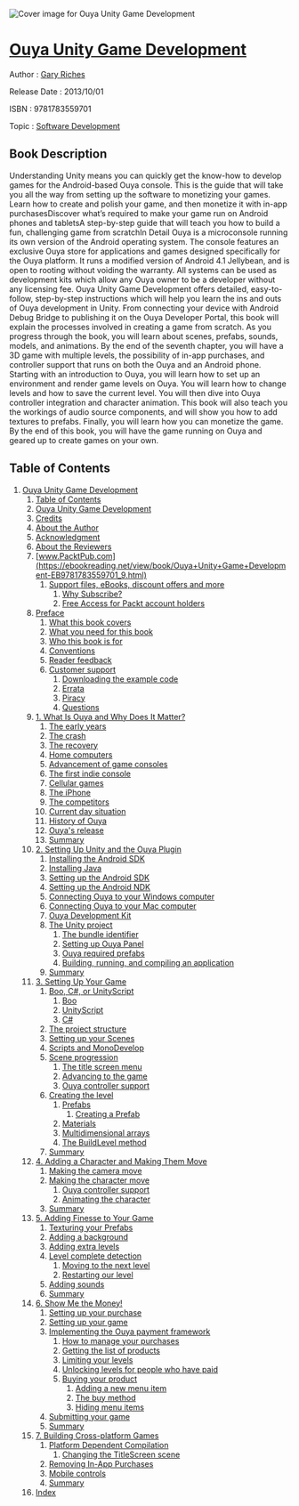 ![Cover image for Ouya Unity Game Development](https://imgdetail.ebookreading.net/cover/cover/software_development/EB9781783559701.jpg)

[Ouya Unity Game Development](https://ebookreading.net/view/book/Ouya+Unity+Game+Development-EB9781783559701_1.html "Ouya Unity Game Development")
====================================================================================================================

Author : [Gary Riches](https://ebookreading.net/search/author/Gary+Riches)

Release Date : 2013/10/01

ISBN : 9781783559701

Topic : [Software Development](https://ebookreading.net/search/category/software-development)

Book Description
-----------------

Understanding Unity means you can quickly get the know-how to develop games for the Android-based Ouya console. This is the guide that will take you all the way from setting up the software to monetizing your games.
Learn how to create and polish your game, and then monetize it with in-app purchasesDiscover what’s required to make your game run on Android phones and tabletsA step-by-step guide that will teach you how to build a fun, challenging game from scratchIn Detail
Ouya is a microconsole running its own version of the Android operating system. The console features an exclusive Ouya store for applications and games designed specifically for the Ouya platform. It runs a modified version of Android 4.1 Jellybean, and is open to rooting without voiding the warranty. All systems can be used as development kits which allow any Ouya owner to be a developer without any licensing fee. Ouya Unity Game Development offers detailed, easy-to-follow, step-by-step instructions which will help you learn the ins and outs of Ouya development in Unity.
From connecting your device with Android Debug Bridge to publishing it on the Ouya Developer Portal, this book will explain the processes involved in creating a game from scratch. As you progress through the book, you will learn about scenes, prefabs, sounds, models, and animations. By the end of the seventh chapter, you will have a 3D game with multiple levels, the possibility of in-app purchases, and controller support that runs on both the Ouya and an Android phone. 
Starting with an introduction to Ouya, you will learn how to set up an environment and render game levels on Ouya. You will learn how to change levels and how to save the current level. You will then dive into Ouya controller integration and character animation. This book will also teach you the workings of audio source components, and will show you how to add textures to prefabs. Finally, you will learn how you can monetize the game. By the end of this book, you will have the game running on Ouya and geared up to create games on your own.
              
Table of Contents
-----------------

1. [Ouya Unity Game Development](https://ebookreading.net/view/book/Ouya+Unity+Game+Development-EB9781783559701_3.html)
    1. [Table of Contents](https://ebookreading.net/view/book/Ouya+Unity+Game+Development-EB9781783559701_2.html)
    1. [Ouya Unity Game Development](https://ebookreading.net/view/book/Ouya+Unity+Game+Development-EB9781783559701_4.html)
    1. [Credits](https://ebookreading.net/view/book/Ouya+Unity+Game+Development-EB9781783559701_5.html)
    1. [About the Author](https://ebookreading.net/view/book/Ouya+Unity+Game+Development-EB9781783559701_6.html)
    1. [Acknowledgment](https://ebookreading.net/view/book/Ouya+Unity+Game+Development-EB9781783559701_7.html)
    1. [About the Reviewers](https://ebookreading.net/view/book/Ouya+Unity+Game+Development-EB9781783559701_8.html)
    1. [www.PacktPub.com](https://ebookreading.net/view/book/Ouya+Unity+Game+Development-EB9781783559701_9.html)
        1. [Support files, eBooks, discount offers and more](https://ebookreading.net/view/book/Ouya+Unity+Game+Development-EB9781783559701_9.html#ch00lvl3sec01)
            1. [Why Subscribe?](https://ebookreading.net/view/book/Ouya+Unity+Game+Development-EB9781783559701_9.html#ch00lvl4sec01)
            1. [Free Access for Packt account holders](https://ebookreading.net/view/book/Ouya+Unity+Game+Development-EB9781783559701_9.html#ch00lvl4sec02)
    1. [Preface](https://ebookreading.net/view/book/Ouya+Unity+Game+Development-EB9781783559701_10.html)
        1. [What this book covers](https://ebookreading.net/view/book/Ouya+Unity+Game+Development-EB9781783559701_10.html#ch00lvl1sec02)
        1. [What you need for this book](https://ebookreading.net/view/book/Ouya+Unity+Game+Development-EB9781783559701_11.html)
        1. [Who this book is for](https://ebookreading.net/view/book/Ouya+Unity+Game+Development-EB9781783559701_12.html)
        1. [Conventions](https://ebookreading.net/view/book/Ouya+Unity+Game+Development-EB9781783559701_13.html)
        1. [Reader feedback](https://ebookreading.net/view/book/Ouya+Unity+Game+Development-EB9781783559701_14.html)
        1. [Customer support](https://ebookreading.net/view/book/Ouya+Unity+Game+Development-EB9781783559701_15.html)
            1. [Downloading the example code](https://ebookreading.net/view/book/Ouya+Unity+Game+Development-EB9781783559701_15.html#ch00lvl2sec02)
            1. [Errata](https://ebookreading.net/view/book/Ouya+Unity+Game+Development-EB9781783559701_15.html#ch00lvl2sec03)
            1. [Piracy](https://ebookreading.net/view/book/Ouya+Unity+Game+Development-EB9781783559701_15.html#ch00lvl2sec04)
            1. [Questions](https://ebookreading.net/view/book/Ouya+Unity+Game+Development-EB9781783559701_15.html#ch00lvl2sec05)
    1. [1. What Is Ouya and Why Does It Matter?](https://ebookreading.net/view/book/Ouya+Unity+Game+Development-EB9781783559701_16.html)
        1. [The early years](https://ebookreading.net/view/book/Ouya+Unity+Game+Development-EB9781783559701_16.html#ch01lvl1sec08)
        1. [The crash](https://ebookreading.net/view/book/Ouya+Unity+Game+Development-EB9781783559701_17.html)
        1. [The recovery](https://ebookreading.net/view/book/Ouya+Unity+Game+Development-EB9781783559701_18.html)
        1. [Home computers](https://ebookreading.net/view/book/Ouya+Unity+Game+Development-EB9781783559701_19.html)
        1. [Advancement of game consoles](https://ebookreading.net/view/book/Ouya+Unity+Game+Development-EB9781783559701_20.html)
        1. [The first indie console](https://ebookreading.net/view/book/Ouya+Unity+Game+Development-EB9781783559701_21.html)
        1. [Cellular games](https://ebookreading.net/view/book/Ouya+Unity+Game+Development-EB9781783559701_22.html)
        1. [The iPhone](https://ebookreading.net/view/book/Ouya+Unity+Game+Development-EB9781783559701_23.html)
        1. [The competitors](https://ebookreading.net/view/book/Ouya+Unity+Game+Development-EB9781783559701_24.html)
        1. [Current day situation](https://ebookreading.net/view/book/Ouya+Unity+Game+Development-EB9781783559701_25.html)
        1. [History of Ouya](https://ebookreading.net/view/book/Ouya+Unity+Game+Development-EB9781783559701_26.html)
        1. [Ouya&#39;s release](https://ebookreading.net/view/book/Ouya+Unity+Game+Development-EB9781783559701_27.html)
        1. [Summary](https://ebookreading.net/view/book/Ouya+Unity+Game+Development-EB9781783559701_28.html)
    1. [2. Setting Up Unity and the Ouya Plugin](https://ebookreading.net/view/book/Ouya+Unity+Game+Development-EB9781783559701_29.html)
        1. [Installing the Android SDK](https://ebookreading.net/view/book/Ouya+Unity+Game+Development-EB9781783559701_29.html#ch02lvl1sec21)
        1. [Installing Java](https://ebookreading.net/view/book/Ouya+Unity+Game+Development-EB9781783559701_30.html)
        1. [Setting up the Android SDK](https://ebookreading.net/view/book/Ouya+Unity+Game+Development-EB9781783559701_31.html)
        1. [Setting up the Android NDK](https://ebookreading.net/view/book/Ouya+Unity+Game+Development-EB9781783559701_32.html)
        1. [Connecting Ouya to your Windows computer](https://ebookreading.net/view/book/Ouya+Unity+Game+Development-EB9781783559701_33.html)
        1. [Connecting Ouya to your Mac computer](https://ebookreading.net/view/book/Ouya+Unity+Game+Development-EB9781783559701_34.html)
        1. [Ouya Development Kit](https://ebookreading.net/view/book/Ouya+Unity+Game+Development-EB9781783559701_35.html)
        1. [The Unity project](https://ebookreading.net/view/book/Ouya+Unity+Game+Development-EB9781783559701_36.html)
            1. [The bundle identifier](https://ebookreading.net/view/book/Ouya+Unity+Game+Development-EB9781783559701_36.html#ch02lvl2sec06)
            1. [Setting up Ouya Panel](https://ebookreading.net/view/book/Ouya+Unity+Game+Development-EB9781783559701_36.html#ch02lvl2sec07)
            1. [Ouya required prefabs](https://ebookreading.net/view/book/Ouya+Unity+Game+Development-EB9781783559701_36.html#ch02lvl2sec08)
            1. [Building, running, and compiling an application](https://ebookreading.net/view/book/Ouya+Unity+Game+Development-EB9781783559701_36.html#ch02lvl2sec09)
        1. [Summary](https://ebookreading.net/view/book/Ouya+Unity+Game+Development-EB9781783559701_37.html)
    1. [3. Setting Up Your Game](https://ebookreading.net/view/book/Ouya+Unity+Game+Development-EB9781783559701_38.html)
        1. [Boo, C#, or UnityScript](https://ebookreading.net/view/book/Ouya+Unity+Game+Development-EB9781783559701_38.html#ch03lvl1sec30)
            1. [Boo](https://ebookreading.net/view/book/Ouya+Unity+Game+Development-EB9781783559701_38.html#ch03lvl2sec10)
            1. [UnityScript](https://ebookreading.net/view/book/Ouya+Unity+Game+Development-EB9781783559701_38.html#ch03lvl2sec11)
            1. [C#](https://ebookreading.net/view/book/Ouya+Unity+Game+Development-EB9781783559701_38.html#ch03lvl2sec12)
        1. [The project structure](https://ebookreading.net/view/book/Ouya+Unity+Game+Development-EB9781783559701_39.html)
        1. [Setting up your Scenes](https://ebookreading.net/view/book/Ouya+Unity+Game+Development-EB9781783559701_40.html)
        1. [Scripts and MonoDevelop](https://ebookreading.net/view/book/Ouya+Unity+Game+Development-EB9781783559701_41.html)
        1. [Scene progression](https://ebookreading.net/view/book/Ouya+Unity+Game+Development-EB9781783559701_42.html)
            1. [The title screen menu](https://ebookreading.net/view/book/Ouya+Unity+Game+Development-EB9781783559701_42.html#ch03lvl2sec13)
            1. [Advancing to the game](https://ebookreading.net/view/book/Ouya+Unity+Game+Development-EB9781783559701_42.html#ch03lvl2sec14)
            1. [Ouya controller support](https://ebookreading.net/view/book/Ouya+Unity+Game+Development-EB9781783559701_42.html#ch03lvl2sec15)
        1. [Creating the level](https://ebookreading.net/view/book/Ouya+Unity+Game+Development-EB9781783559701_43.html)
            1. [Prefabs](https://ebookreading.net/view/book/Ouya+Unity+Game+Development-EB9781783559701_43.html#ch03lvl2sec16)
                1. [Creating a Prefab](https://ebookreading.net/view/book/Ouya+Unity+Game+Development-EB9781783559701_43.html#ch03lvl3sec02)
            1. [Materials](https://ebookreading.net/view/book/Ouya+Unity+Game+Development-EB9781783559701_43.html#ch03lvl2sec17)
            1. [Multidimensional arrays](https://ebookreading.net/view/book/Ouya+Unity+Game+Development-EB9781783559701_43.html#ch03lvl2sec18)
            1. [The BuildLevel method](https://ebookreading.net/view/book/Ouya+Unity+Game+Development-EB9781783559701_43.html#ch03lvl2sec19)
        1. [Summary](https://ebookreading.net/view/book/Ouya+Unity+Game+Development-EB9781783559701_44.html)
    1. [4. Adding a Character and Making Them Move](https://ebookreading.net/view/book/Ouya+Unity+Game+Development-EB9781783559701_45.html)
        1. [Making the camera move](https://ebookreading.net/view/book/Ouya+Unity+Game+Development-EB9781783559701_45.html#ch04lvl1sec37)
        1. [Making the character move](https://ebookreading.net/view/book/Ouya+Unity+Game+Development-EB9781783559701_46.html)
            1. [Ouya controller support](https://ebookreading.net/view/book/Ouya+Unity+Game+Development-EB9781783559701_46.html#ch04lvl2sec20)
            1. [Animating the character](https://ebookreading.net/view/book/Ouya+Unity+Game+Development-EB9781783559701_46.html#ch04lvl2sec21)
        1. [Summary](https://ebookreading.net/view/book/Ouya+Unity+Game+Development-EB9781783559701_47.html)
    1. [5. Adding Finesse to Your Game](https://ebookreading.net/view/book/Ouya+Unity+Game+Development-EB9781783559701_48.html)
        1. [Texturing your Prefabs](https://ebookreading.net/view/book/Ouya+Unity+Game+Development-EB9781783559701_48.html#ch05lvl1sec40)
        1. [Adding a background](https://ebookreading.net/view/book/Ouya+Unity+Game+Development-EB9781783559701_49.html)
        1. [Adding extra levels](https://ebookreading.net/view/book/Ouya+Unity+Game+Development-EB9781783559701_50.html)
        1. [Level complete detection](https://ebookreading.net/view/book/Ouya+Unity+Game+Development-EB9781783559701_51.html)
            1. [Moving to the next level](https://ebookreading.net/view/book/Ouya+Unity+Game+Development-EB9781783559701_51.html#ch05lvl2sec22)
            1. [Restarting our level](https://ebookreading.net/view/book/Ouya+Unity+Game+Development-EB9781783559701_51.html#ch05lvl2sec23)
        1. [Adding sounds](https://ebookreading.net/view/book/Ouya+Unity+Game+Development-EB9781783559701_52.html)
        1. [Summary](https://ebookreading.net/view/book/Ouya+Unity+Game+Development-EB9781783559701_53.html)
    1. [6. Show Me the Money!](https://ebookreading.net/view/book/Ouya+Unity+Game+Development-EB9781783559701_54.html)
        1. [Setting up your purchase](https://ebookreading.net/view/book/Ouya+Unity+Game+Development-EB9781783559701_54.html#ch06lvl1sec46)
        1. [Setting up your game](https://ebookreading.net/view/book/Ouya+Unity+Game+Development-EB9781783559701_55.html)
        1. [Implementing the Ouya payment framework](https://ebookreading.net/view/book/Ouya+Unity+Game+Development-EB9781783559701_56.html)
            1. [How to manage your purchases](https://ebookreading.net/view/book/Ouya+Unity+Game+Development-EB9781783559701_56.html#ch06lvl2sec24)
            1. [Getting the list of products](https://ebookreading.net/view/book/Ouya+Unity+Game+Development-EB9781783559701_56.html#ch06lvl2sec25)
            1. [Limiting your levels](https://ebookreading.net/view/book/Ouya+Unity+Game+Development-EB9781783559701_56.html#ch06lvl2sec26)
            1. [Unlocking levels for people who have paid](https://ebookreading.net/view/book/Ouya+Unity+Game+Development-EB9781783559701_56.html#ch06lvl2sec27)
            1. [Buying your product](https://ebookreading.net/view/book/Ouya+Unity+Game+Development-EB9781783559701_56.html#ch06lvl2sec28)
                1. [Adding a new menu item](https://ebookreading.net/view/book/Ouya+Unity+Game+Development-EB9781783559701_56.html#ch06lvl3sec03)
                1. [The buy method](https://ebookreading.net/view/book/Ouya+Unity+Game+Development-EB9781783559701_56.html#ch06lvl3sec04)
                1. [Hiding menu items](https://ebookreading.net/view/book/Ouya+Unity+Game+Development-EB9781783559701_56.html#ch06lvl3sec05)
        1. [Submitting your game](https://ebookreading.net/view/book/Ouya+Unity+Game+Development-EB9781783559701_57.html)
        1. [Summary](https://ebookreading.net/view/book/Ouya+Unity+Game+Development-EB9781783559701_58.html)
    1. [7. Building Cross-platform Games](https://ebookreading.net/view/book/Ouya+Unity+Game+Development-EB9781783559701_59.html)
        1. [Platform Dependent Compilation](https://ebookreading.net/view/book/Ouya+Unity+Game+Development-EB9781783559701_59.html#ch07lvl1sec51)
            1. [Changing the TitleScreen scene](https://ebookreading.net/view/book/Ouya+Unity+Game+Development-EB9781783559701_59.html#ch07lvl2sec29)
        1. [Removing In-App Purchases](https://ebookreading.net/view/book/Ouya+Unity+Game+Development-EB9781783559701_60.html)
        1. [Mobile controls](https://ebookreading.net/view/book/Ouya+Unity+Game+Development-EB9781783559701_61.html)
        1. [Summary](https://ebookreading.net/view/book/Ouya+Unity+Game+Development-EB9781783559701_62.html)
    1. [Index](https://ebookreading.net/view/book/Ouya+Unity+Game+Development-EB9781783559701_63.html)
